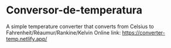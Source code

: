 # Conversor-de-temperatura

A simple temperature converter that converts from Celsius to Fahrenheit/Réaumur/Rankine/Kelvin
Online link: https://converter-temp.netlify.app/
